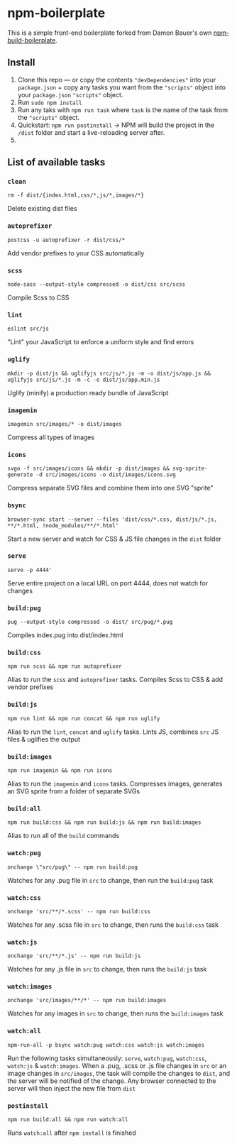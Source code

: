 # npm-boilerplate

This is a simple front-end boilerplate forked from Damon Bauer's own [npm-build-boilerplate](https://github.com/damonbauer/npm-build-boilerplate).

## Install
1. Clone this repo — or copy the contents `"devDependencies"` into your `package.json` + copy any tasks you want from the `"scripts"` object into your `package.json` `"scripts"` object.
2. Run `sudo npm install`
3. Run any taks with `npm run task` where `task` is the name of the task from the `"scripts"` object.
4. Quickstart: `npm run postinstall` -> NPM will build the project in the `/dist` folder and start a live-reloading server after.
5.

## List of available tasks
### `clean`
  `rm -f dist/{index.html,css/*,js/*,images/*}`

  Delete existing dist files

### `autoprefixer`
  `postcss -u autoprefixer -r dist/css/*`

  Add vendor prefixes to your CSS automatically

### `scss`
  `node-sass --output-style compressed -o dist/css src/scss`

  Compile Scss to CSS

### `lint`
  `eslint src/js`

  "Lint" your JavaScript to enforce a uniform style and find errors

### `uglify`
  `mkdir -p dist/js && uglifyjs src/js/*.js -m -o dist/js/app.js && uglifyjs src/js/*.js -m -c -o dist/js/app.min.js`

  Uglify (minify) a production ready bundle of JavaScript

### `imagemin`
  `imagemin src/images/* -o dist/images`

  Compress all types of images

### `icons`
  `svgo -f src/images/icons && mkdir -p dist/images && svg-sprite-generate -d src/images/icons -o dist/images/icons.svg`

  Compress separate SVG files and combine them into one SVG "sprite"

### `bsync`
  `browser-sync start --server --files 'dist/css/*.css, dist/js/*.js, **/*.html, !node_modules/**/*.html'`

  Start a new server and watch for CSS & JS file changes in the `dist` folder

### `serve`
  `serve -p 4444'`

  Serve entire project on a local URL on port 4444, does not watch for changes

### `build:pug`
  `pug --output-style compressed -o dist/ src/pug/*.pug`

  Compiles index.pug into dist/index.html

### `build:css`
  `npm run scss && npm run autoprefixer`

  Alias to run the `scss` and `autoprefixer` tasks. Compiles Scss to CSS & add vendor prefixes

### `build:js`
  `npm run lint && npm run concat && npm run uglify`

  Alias to run the `lint`, `concat` and `uglify` tasks. Lints JS, combines `src` JS files & uglifies the output

### `build:images`
  `npm run imagemin && npm run icons`

  Alias to run the `imagemin` and `icons` tasks. Compresses images, generates an SVG sprite from a folder of separate SVGs

### `build:all`
  `npm run build:css && npm run build:js && npm run build:images`

  Alias to run all of the `build` commands

### `watch:pug`
  `onchange \"src/pug\" -- npm run build:pug`

  Watches for any .pug file in `src` to change, then run the `build:pug` task

### `watch:css`
  `onchange 'src/**/*.scss' -- npm run build:css`

  Watches for any .scss file in `src` to change, then runs the `build:css` task

### `watch:js`
  `onchange 'src/**/*.js' -- npm run build:js`

  Watches for any .js file in `src` to change, then runs the `build:js` task

### `watch:images`
  `onchange 'src/images/**/*' -- npm run build:images`

  Watches for any images in `src` to change, then runs the `build:images` task

### `watch:all`
  `npm-run-all -p bsync watch:pug watch:css watch:js watch:images`

  Run the following tasks simultaneously: `serve`, `watch:pug`, `watch:css`, `watch:js` & `watch:images`. When a .pug, .scss or .js file changes in `src` or an image changes in `src/images`, the task will compile the changes to `dist`, and the server will be notified of the change. Any browser connected to the server will then inject the new file from `dist`

### `postinstall`
  `npm run build:all && npm run watch:all`

  Runs `watch:all` after `npm install` is finished
